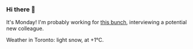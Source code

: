 ### Hi there :wave:

It's Monday! I'm probably working for [this bunch](https://github.com/kohofinancial), interviewing a potential new colleague.

Weather in Toronto: light snow, at +1°C.
